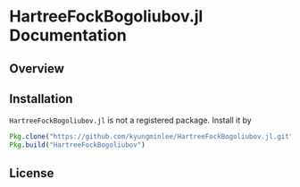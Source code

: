# HartreeFockBogoliubov.jl Documentation

## Overview



## Installation

`HartreeFockBogoliubov.jl` is not a registered package. Install it by

``` julia
Pkg.clone("https://github.com/kyungminlee/HartreeFockBogoliubov.jl.git")
Pkg.build("HartreeFockBogoliubov")
```


## License

